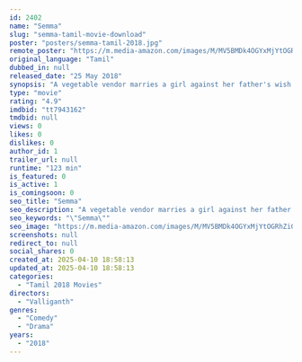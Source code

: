 ```yaml
---
id: 2402
name: "Semma"
slug: "semma-tamil-movie-download"
poster: "posters/semma-tamil-2018.jpg"
remote_poster: "https://m.media-amazon.com/images/M/MV5BMDk4OGYxMjYtOGRhZi00Mjk2LTljMTgtM2UxNmRmNTdlNjgwXkEyXkFqcGdeQXVyMTEzNzg0Mjkx._V1_SX300.jpg"
original_language: "Tamil"
dubbed_in: null
released_date: "25 May 2018"
synopsis: "A vegetable vendor marries a girl against her father's wish. The couple, with the help of their respective mothers, manage to hide it from the girl's father till she gives birth to a child."
type: "movie"
rating: "4.9"
imdbid: "tt7943162"
tmdbid: null
views: 0
likes: 0
dislikes: 0
author_id: 1
trailer_url: null
runtime: "123 min"
is_featured: 0
is_active: 1
is_comingsoon: 0
seo_title: "Semma"
seo_description: "A vegetable vendor marries a girl against her father's wish. The couple, with the help of their respective mothers, manage to hide it from the girl's father till she gives birth to a child."
seo_keywords: "\"Semma\""
seo_image: "https://m.media-amazon.com/images/M/MV5BMDk4OGYxMjYtOGRhZi00Mjk2LTljMTgtM2UxNmRmNTdlNjgwXkEyXkFqcGdeQXVyMTEzNzg0Mjkx._V1_SX300.jpg"
screenshots: null
redirect_to: null
social_shares: 0
created_at: 2025-04-10 18:58:13
updated_at: 2025-04-10 18:58:13
categories:
  - "Tamil 2018 Movies"
directors:
  - "Valliganth"
genres:
  - "Comedy"
  - "Drama"
years:
  - "2018"
---
```

